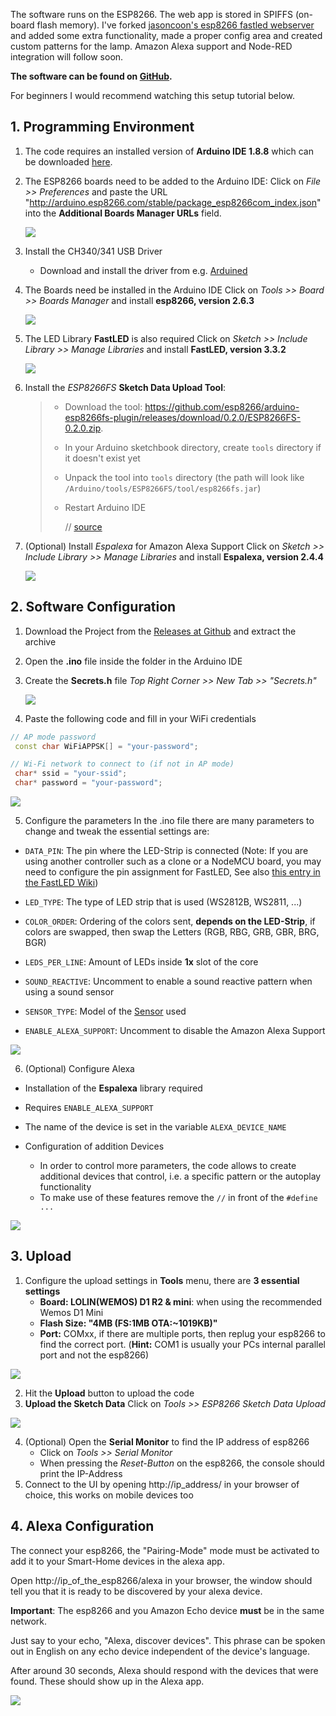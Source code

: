 The software runs on the ESP8266. The web app is stored in SPIFFS (on-board flash memory). I've forked [jasoncoon's esp8266 fastled webserver](https://github.com/jasoncoon/esp8266-fastled-webserver) and added some extra functionality, made a proper config area and created custom patterns for the lamp.
Amazon Alexa support and Node-RED integration will follow soon.

**The software can be found on [GitHub](https://github.com/NimmLor/esp8266-fastled-desk-light).**

For beginners I would recommend watching this setup tutorial below.



## 1. Programming Environment

1. The code requires an installed version of **Arduino IDE 1.8.8** which can be downloaded [here]( https://www.arduino.cc/en/Main/OldSoftwareReleases#previous ).

2. The ESP8266 boards need to be added to the Arduino IDE:
   Click on *File >> Preferences* and paste the URL  "http://arduino.esp8266.com/stable/package_esp8266com_index.json" into the **Additional Boards Manager URLs** field.
   
   ![](software_screenshots/board_manager_urls.png?raw=true)

3. Install the CH340/341 USB Driver
   
   - Download and install the driver from e.g. [Arduined]( https://www.arduined.eu/ch340-windows-8-driver-download/ )

4. The Boards need be installed in the Arduino IDE
   Click on *Tools >> Board >> Boards Manager* and install **esp8266, version 2.6.3**
   
   ![](software_screenshots/board_manager.png?raw=true)

5. The LED Library **FastLED** is also required
   Click on *Sketch >> Include Library >> Manage Libraries* and install **FastLED, version 3.3.2**
   
   ![](software_screenshots/FastLED.png?raw=true)

6. Install the  *ESP8266FS* **Sketch Data Upload Tool**: 

   > - Download the tool: https://github.com/esp8266/arduino-esp8266fs-plugin/releases/download/0.2.0/ESP8266FS-0.2.0.zip.
   >
   > - In your Arduino sketchbook directory, create `tools` directory if it doesn't exist yet
   >
   > - Unpack the tool into `tools` directory (the path will look like `/Arduino/tools/ESP8266FS/tool/esp8266fs.jar`)
   >
   > - Restart Arduino IDE
   > 
   >   // [source]( http://arduino.esp8266.com/Arduino/versions/2.3.0/doc/filesystem.html#uploading-files-to-file-system )

7. (Optional) Install *Espalexa* for Amazon Alexa Support
   Click on *Sketch >> Include Library >> Manage Libraries* and install **Espalexa, version 2.4.4**
   
   ![](software_screenshots/espalexa.png?raw=true)





## 2. Software Configuration

1. Download the Project from the [Releases at Github]( https://github.com/NimmLor/esp8266-nanoleaf-webserver/releases ) and extract the archive

2. Open the **.ino** file inside the folder in the Arduino IDE

3. Create the **Secrets.h** file
   *Top Right Corner >> New Tab >> "Secrets.h"*

   ![](software_screenshots/newtab.png?raw=true)

4.  Paste the following code and fill in your WiFi credentials

   ```c++
   // AP mode password
    const char WiFiAPPSK[] = "your-password";
   
   // Wi-Fi network to connect to (if not in AP mode)
    char* ssid = "your-ssid";
    char* password = "your-password";
   ```
   
   ![](software_screenshots/secret.png?raw=true)

5. Configure the parameters
   In the .ino file there are many parameters to change and tweak the essential settings are:
- `DATA_PIN`: The pin where the LED-Strip is connected (Note: If you are using another controller such as a clone or a NodeMCU board, you may need to configure the pin assignment for FastLED, See also [this entry in the FastLED Wiki](https://github.com/FastLED/FastLED/wiki/ESP8266-notes))

- `LED_TYPE`: The type of LED strip that is used (WS2812B, WS2811, ...)

- `COLOR_ORDER`:  Ordering of the colors sent, **depends on the LED-Strip**, if colors are swapped, then swap the Letters (RGB, RBG, GRB, GBR, BRG, BGR)

- `LEDS_PER_LINE`: Amount of LEDs inside **1x** slot of the core

- `SOUND_REACTIVE`: Uncomment to enable a sound reactive pattern when using a sound sensor
- `SENSOR_TYPE`: Model of the [Sensor](http://s.click.aliexpress.com/e/_sYiUrz) used
   
- `ENABLE_ALEXA_SUPPORT`: Uncomment to disable the Amazon Alexa Support

![](software_screenshots/config.png?raw=true)



6. (Optional) Configure Alexa

- Installation of the **Espalexa** library required
- Requires `ENABLE_ALEXA_SUPPORT`
- The name of the device is set in the variable `ALEXA_DEVICE_NAME`
- Configuration of addition Devices

  - In order to control more parameters, the code allows to create additional devices that control, i.e. a specific pattern or the autoplay functionality
  - To make use of these features remove the `//` in front of the `#define ...` 

![](software_screenshots/alexa_config.png?raw=true)





## 3. Upload

1. Configure the upload settings in **Tools** menu, there are **3 essential settings**
   - **Board: LOLIN(WEMOS) D1 R2 & mini**: when using the recommended Wemos D1 Mini
   - **Flash Size: "4MB (FS:1MB OTA:~1019KB)"**
   - **Port:** COMxx, if there are multiple ports, then replug your esp8266 to find the correct port. (**Hint:** COM1 is usually your PCs internal parallel port and not the esp8266)

![](software_screenshots/upload_settings.png?raw=true)

2. Hit the **Upload** button to upload the code
3. **Upload the Sketch Data**
   Click on *Tools >> ESP8266 Sketch Data Upload*

![](software_screenshots/data_upload.png?raw=true)

4. (Optional) Open the **Serial Monitor** to find the IP address of esp8266
   - Click on *Tools >> Serial Monitor*
   - When pressing the *Reset-Button* on the esp8266, the console should print the IP-Address
5. Connect to the UI by opening http://ip_address/ in your browser of choice, this works on mobile devices too
   

## 4. Alexa Configuration

The connect your esp8266, the "Pairing-Mode" mode must be activated to add it to your Smart-Home devices in the alexa app.

Open http://ip_of_the_esp8266/alexa in your browser, the window should tell you that it is ready to be discovered by your alexa device.

**Important**: The esp8266 and you Amazon Echo device **must** be in the same network.

Just say to your echo, "Alexa, discover devices". This phrase can be spoken out in English on any echo device independent of the device's language.

After around 30 seconds, Alexa should respond with the devices that were found. These should show up in the Alexa app.


![](software_screenshots/app.png?raw=true)
